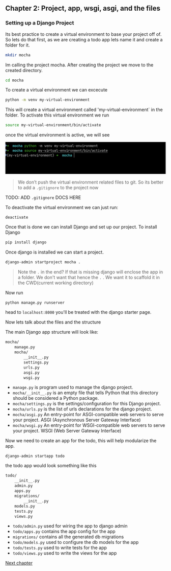 ## Chapter 2: Project, app, wsgi, asgi, and the files

### Setting up a Django Project

Its best practice to create a virtual environment to base your project off of. So lets do that first, as we are creating a todo app lets name it and create a folder for it.

```bash
mkdir mocha
```

Im calling the project mocha. After creating the project we move to the created directory.

```bash
cd mocha
```

To create a virtual environment we can excecute

```bash
python -m venv my-virtual-environment
```

This will create a virtual environment called 'my-virtual-environment` in the folder. To activate this virtual environment we run

```bash
source my-virtual-environment/bin/activate
```

once the virtual environment is active, we will see

![virtual_environment](./assets/Screenshot_2024-07-23_at_5.12.41_PM.png)

> We don’t push the virtual environment related files to git. So its better to add a `.gitignore` to the project now

TODO: ADD `.gitignore` DOCS HERE

To deactivate the virtual environment we can just run:

```bash
deactivate
```

Once that is done we can install Django and set up our project. To install Django

```bash
pip install django
```

Once django is installed we can start a project.

```bash
django-admin startproject mocha .
```

> Note the `.` in the end? If that is missing django will enclose the app in a folder. We don't want that hence the `.` . We want it to scaffold it in the CWD(current working directory)

Now run

```
python manage.py runserver
```

head to `localhost:8000` you'll be treated with the django starter page.

Now lets talk about the files and the structure

The main Django app structure will look like:

```
mocha/
    manage.py
    mocha/
        __init__.py
        settings.py
        urls.py
        asgi.py
        wsgi.py
```

- `manage.py` is program used to manage the django project.
- `mocha/__init__.py` is an empty file that tells Python that this directory should be considered a Python package.
- `mocha/settings.py` is the settings/configuration for this Django project.
- `mocha/urls.py` is the list of urls declarations for the django project.
- `mocha/asgi.py` An entry-point for ASGI-compatible web servers to serve your project. ASGI (Asynchronous Server Gateway Interface)
- `mocha/wsgi.py` An entry-point for WSGI-compatible web servers to serve your project. WSGI (Web Server Gateway Interface)


Now we need to create an app for the todo, this will help modularize the app.

```
django-admin startapp todo
```

the todo app would look something like this
```
todo/
    __init__.py
    admin.py
    apps.py
    migrations/
        __init__.py
    models.py
    tests.py
    views.py
```

- `todo/admin.py` used for wiring the app to django admin
- `todo/apps.py` contains the app config for the app
- `migrations/` contains all the generated db migrations
- `todo/models.py` used to configure the db models for the app
- `todo/tests.py` used to write tests for the app
- `todo/views.py` used to write the views for the app



[Next chapter](chapter_3.md)
